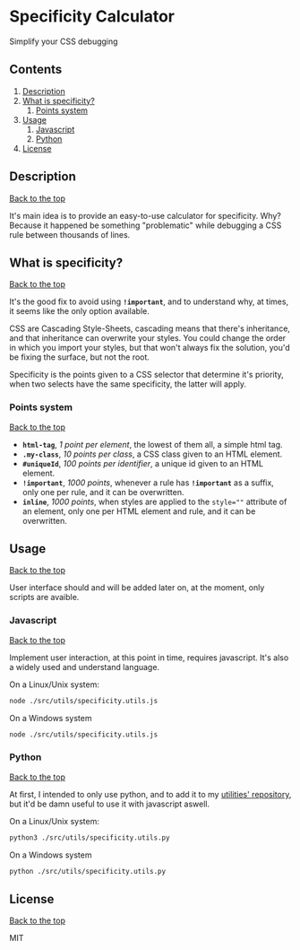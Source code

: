 # Specificity Calculator #

Simplify your CSS debugging

## Contents

1. [Description](#description)
1. [What is specificity?](#what-is-specificity)
    1. [Points system](#points-system)
1. [Usage](#usage)
    1. [Javascript](#javascript)
    1. [Python](#python)
1. [License](#license)

## Description
[Back to the top](#contents)

It's main idea is to provide an easy-to-use calculator for specificity. Why? Because it happened be something "problematic" while debugging a CSS rule between thousands of lines.

## What is specificity?
[Back to the top](#contents)

It's the good fix to avoid using **`!important`**, and to understand why, at times, it seems like the only option available.

CSS are Cascading Style-Sheets, cascading means that there's inheritance, and that inheritance can overwrite your styles. You could change the order in which you import your styles, but that won't always fix the solution, you'd be fixing the surface, but not the root.

Specificity is the points given to a CSS selector that determine it's priority, when two selects have the same specificity, the latter will apply.

### Points system
[Back to the top](#contents)

- **`html-tag`**, _1 point per element_, the lowest of them all, a simple html tag.
- **`.my-class`**, _10 points per class_, a CSS class given to an HTML element.
- **`#uniqueId`**, _100 points per identifier_, a unique id given to an HTML element.
- **`!important`**, _1000 points_, whenever a rule has **`!important`** as a suffix, only one per rule, and it can be overwritten.
- **`inline`**, _1000 points_, when styles are applied to the `style=""` attribute of an element, only one per HTML element and rule, and it can be overwritten.

## Usage
[Back to the top](#contents)

User interface should and will be added later on, at the moment, only scripts are avaible.

### Javascript
[Back to the top](#contents)

Implement user interaction, at this point in time, requires javascript. It's also a widely used and understand language.

On a Linux/Unix system:

```bash
node ./src/utils/specificity.utils.js
```

On a Windows system

```bash
node ./src/utils/specificity.utils.js
```

### Python
[Back to the top](#contents)

At first, I intended to only use python, and to add it to my [utilities' repository](https://github.com/jofaval/utilities), but it'd be damn useful to use it with javascript aswell.

On a Linux/Unix system:

```bash
python3 ./src/utils/specificity.utils.py
```

On a Windows system

```bash
python ./src/utils/specificity.utils.py
```

## License
[Back to the top](#contents)

MIT